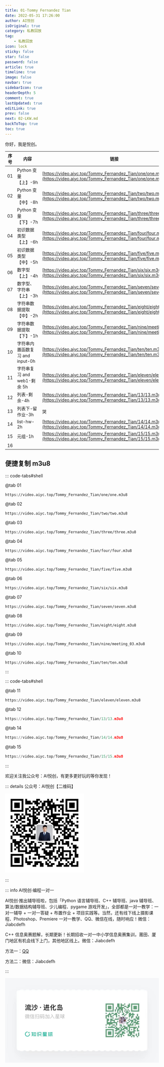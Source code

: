 ```yaml
---
title: 01-Tommy Fernandez Tian
date: 2022-05-31 17:26:00
author: AI悦创
isOriginal: true
category: 私教回放
tag:
    - 私教回放
icon: lock
sticky: false
star: false
password: false
article: true
timeline: true
image: false
navbar: true
sidebarIcon: true
headerDepth: 5
comment: true
lastUpdated: true
editLink: true
prev: false
next: 02-LKW.md
backToTop: true
toc: true
---
```


你好，我是悦创。

| 序号 | 内容                            | 链接                                                         |
| ---- | ------------------------------- | ------------------------------------------------------------ |
| 01   | Python 变量【上】-9h            | [https://video.aiyc.top/Tommy_Fernandez_Tian/one/one.m3u8](https://video.aiyc.top/Tommy_Fernandez_Tian/one/one.m3u8) |
| 02   | Python 变量【中】-8h            | [https://video.aiyc.top/Tommy_Fernandez_Tian/two/two.m3u8](https://video.aiyc.top/Tommy_Fernandez_Tian/two/two.m3u8) |
| 03   | Python 变量【下】-7h            | [https://video.aiyc.top/Tommy_Fernandez_Tian/three/three.m3u8](https://video.aiyc.top/Tommy_Fernandez_Tian/three/three.m3u8) |
| 04   | 初识数据类型【上】-6h           | [https://video.aiyc.top/Tommy_Fernandez_Tian/four/four.m3u8](https://video.aiyc.top/Tommy_Fernandez_Tian/four/four.m3u8) |
| 05   | 初识数据类型【中】-5h           | [https://video.aiyc.top/Tommy_Fernandez_Tian/five/five.m3u8](https://video.aiyc.top/Tommy_Fernandez_Tian/five/five.m3u8) |
| 06   | 数字型【上】-4h                 | [https://video.aiyc.top/Tommy_Fernandez_Tian/six/six.m3u8](https://video.aiyc.top/Tommy_Fernandez_Tian/six/six.m3u8) |
| 07   | 数字型、字符串【上】-3h         | [https://video.aiyc.top/Tommy_Fernandez_Tian/seven/seven.m3u8](https://video.aiyc.top/Tommy_Fernandez_Tian/seven/seven.m3u8) |
| 08   | 字符串数据提取【中】-2h         | [https://video.aiyc.top/Tommy_Fernandez_Tian/eight/eight.m3u8](https://video.aiyc.top/Tommy_Fernandez_Tian/eight/eight.m3u8) |
| 09   | 字符串数据提取【下】-1h         | [https://video.aiyc.top/Tommy_Fernandez_Tian/nine/meeting_03.m3u8](https://video.aiyc.top/Tommy_Fernandez_Tian/nine/meeting_03.m3u8) |
| 10   | 字符串内置函数复习 and input-0h | [https://video.aiyc.top/Tommy_Fernandez_Tian/ten/ten.m3u8](https://video.aiyc.top/Tommy_Fernandez_Tian/ten/ten.m3u8) |
| 11   | 字符串复习 and web1-剩余 5h     | [https://video.aiyc.top/Tommy_Fernandez_Tian/eleven/eleven.m3u8](https://video.aiyc.top/Tommy_Fernandez_Tian/eleven/eleven.m3u8) |
| 12   | 列表-剩余-4h                    | [https://video.aiyc.top/Tommy_Fernandez_Tian/13/13.m3u8](https://video.aiyc.top/Tommy_Fernandez_Tian/13/13.m3u8) |
| 13   | 列表下-留作业-3h                | 哭                                                           |
| 14   | list-hw-2h                      | [https://video.aiyc.top/Tommy_Fernandez_Tian/14/14.m3u8](https://video.aiyc.top/Tommy_Fernandez_Tian/14/14.m3u8) |
| 15   | 元组-1h                         | [https://video.aiyc.top/Tommy_Fernandez_Tian/15/15.m3u8](https://video.aiyc.top/Tommy_Fernandez_Tian/15/15.m3u8) |
| 16   |                                 |                                                              |



## 便捷复制 m3u8

::: code-tabs#shell

@tab 01

```url
https://video.aiyc.top/Tommy_Fernandez_Tian/one/one.m3u8
```

@tab 02

```url
https://video.aiyc.top/Tommy_Fernandez_Tian/two/two.m3u8
```

@tab 03

```url
https://video.aiyc.top/Tommy_Fernandez_Tian/three/three.m3u8
```

@tab 04

```url
https://video.aiyc.top/Tommy_Fernandez_Tian/four/four.m3u8
```

@tab 05

```url
https://video.aiyc.top/Tommy_Fernandez_Tian/five/five.m3u8
```

@tab 06

```url
https://video.aiyc.top/Tommy_Fernandez_Tian/six/six.m3u8
```

@tab 07

```url
https://video.aiyc.top/Tommy_Fernandez_Tian/seven/seven.m3u8
```

@tab 08

```url
https://video.aiyc.top/Tommy_Fernandez_Tian/eight/eight.m3u8
```

@tab 09

```url
https://video.aiyc.top/Tommy_Fernandez_Tian/nine/meeting_03.m3u8
```

@tab 10

```url
https://video.aiyc.top/Tommy_Fernandez_Tian/ten/ten.m3u8
```

:::

::: code-tabs#shell

@tab 11

```url
https://video.aiyc.top/Tommy_Fernandez_Tian/eleven/eleven.m3u8
```

@tab 12

```python
https://video.aiyc.top/Tommy_Fernandez_Tian/13/13.m3u8
```

@tab 14

```python
https://video.aiyc.top/Tommy_Fernandez_Tian/14/14.m3u8
```

@tab 15

```python
https://video.aiyc.top/Tommy_Fernandez_Tian/15/15.m3u8
```

:::

欢迎关注我公众号：AI悦创，有更多更好玩的等你发现！

::: details 公众号：AI悦创【二维码】

![](/gzh.jpg)

:::

::: info AI悦创·编程一对一

AI悦创·推出辅导班啦，包括「Python 语言辅导班、C++ 辅导班、java 辅导班、算法/数据结构辅导班、少儿编程、pygame 游戏开发」，全部都是一对一教学：一对一辅导 + 一对一答疑 + 布置作业 + 项目实践等。当然，还有线下线上摄影课程、Photoshop、Premiere 一对一教学、QQ、微信在线，随时响应！微信：Jiabcdefh

C++ 信息奥赛题解，长期更新！长期招收一对一中小学信息奥赛集训，莆田、厦门地区有机会线下上门，其他地区线上。微信：Jiabcdefh

方法一：[QQ](http://wpa.qq.com/msgrd?v=3&uin=1432803776&site=qq&menu=yes)

方法二：微信：Jiabcdefh

:::

![](/zsxq.jpg)













